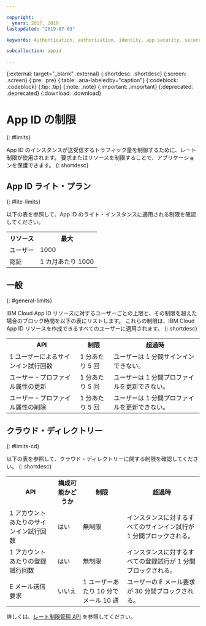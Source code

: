 ```yaml
---

copyright:
  years: 2017, 2019
lastupdated: "2019-07-09"

keywords: Authentication, authorization, identity, app security, secure, rates, cloud directory, rate limit, attempts

subcollection: appid

---
```


{:external: target="_blank" .external}
{:shortdesc: .shortdesc}
{:screen: .screen}
{:pre: .pre}
{:table: .aria-labeledby="caption"}
{:codeblock: .codeblock}
{:tip: .tip}
{:note: .note}
{:important: .important}
{:deprecated: .deprecated}
{:download: .download}


# App ID の制限
{: #limits}

App ID のインスタンスが送受信するトラフィック量を制御するために、レート制限が使用されます。 要求またはリソースを制限することで、アプリケーションを保護できます。
{: shortdesc}

## App ID ライト・プラン 
{: #lite-limits}

以下の表を参照して、App ID のライト・インスタンスに適用される制限を確認してください。 

<table>
    <tr>
        <th>リソース</th>
        <th>最大</th>
    </tr>
    <tr>
        <td>ユーザー</td>
        <td>1000</td>
    </tr>
    <tr>
        <td>認証</td>
        <td>1 カ月あたり 1000</td>
    </tr>
</table>

## 一般
{: #general-limits}

IBM Cloud App ID リソースに対するユーザーごとの上限と、その制限を超えた場合のブロック時間を以下の表にリストします。 これらの制限は、IBM Cloud App ID リソースを作成できるすべてのユーザーに適用されます。
{: shortdesc}

<table>
    <tr>
        <th>API</th>
        <th>制限</th>
        <th>超過時</th>
    </tr>
    <tr>
        <td>1 ユーザーによるサインイン試行回数</td>
        <td>1 分あたり 5 回</td>
        <td>ユーザーは 1 分間サインインできない。</td>
    </tr>
    <tr>
        <td>ユーザー・プロファイル属性の更新</td>
        <td>1 分あたり 5 回</td>
        <td>ユーザーは 1 分間プロファイルを更新できない。</td>
    </tr>
        <td>ユーザー・プロファイル属性の削除</td>
        <td>1 分あたり 5 回</td>
        <td>ユーザーは 1 分間プロファイルを更新できない。</td>
    </tr>
</table>



## クラウド・ディレクトリー
{: #limits-cd}

以下の表を参照して、クラウド・ディレクトリーに関する制限を確認してください。
{: shortdesc}

<table>
    <tr>
        <th>API</th>
        <th>構成可能かどうか</th>
        <th>制限</th>
        <th>超過時</th>
    </tr>
    <tr>
        <td>1 アカウントあたりのサインイン試行回数</td>
        <td>はい</td>
        <td>無制限</td>
        <td>インスタンスに対するすべてのサインイン試行が 1 分間ブロックされる。</td>
    </tr>
    <tr>
        <td>1 アカウントあたりの登録試行回数</td>
        <td>はい</td>
        <td>無制限</td>
        <td>インスタンスに対するすべての登録試行が 1 分間ブロックされる。</td>
    </tr>
    <tr>
        <td>E メール送信要求</td>
        <td>いいえ</td>
        <td>1 ユーザーあたり 10 分でメール 10 通</td>
        <td>ユーザーの E メール要求が 30 分間ブロックされる。</td>
    </tr>
</table>

詳しくは、<a href="https://us-south.appid.cloud.ibm.com/swagger-ui/#/Management%20API%20-%20Config/mgmt.updateRateLimitConfig" target="_blank">レート制限管理 API</a> を参照してください。
